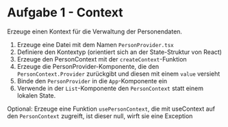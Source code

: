 # Aufgabe 1 - Context

Erzeuge einen Kontext für die Verwaltung der Personendaten.

1. Erzeuge eine Datei mit dem Namen `PersonProvider.tsx`
2. Definiere den Kontextyp (orientiert sich an der State-Struktur von React)
3. Erzeuge den PersonContext mit der `createContext`-Funktion
4. Erzeuge die PersonProvider-Komponente, die den `PersonContext.Provider` zurückgibt und diesen mit einem `value` versieht
5. Binde den `PersonProvider` in die `App`-Komponente ein
6. Verwende in der `List`-Komponente den `PersonContext` statt einem lokalen State.
   
Optional: Erzeuge eine Funktion `usePersonContext`, die mit useContext auf den `PersonContext` zugreift, ist dieser null, wirft sie eine Exception